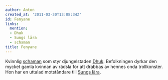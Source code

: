 ```yaml
---
author: Anton
created_at: '2011-03-30T13:08:34Z'
id: Fenyane
links:
  mention:
  - Dhuk
  - Sungs lära
  - schaman
title: Fenyane
---
```


Kvinnlig [schaman] som styr djungelstaden [Dhuk]. Befolkningen dyrkar den mycket gamla kvinnan av
rädsla för att drabbas av hennes onda trollkonster. Hon har en uttalad motståndare till [Sungs
lära].

  [schaman]: schaman
  [Dhuk]: Dhuk
  [Sungs lära]: Sungs_lära
